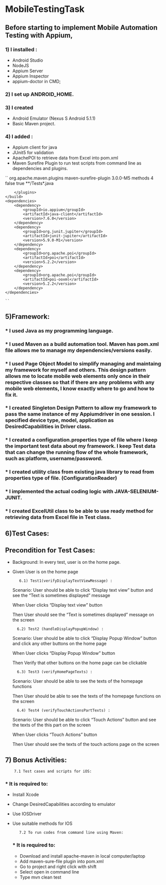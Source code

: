 # MobileTestingTask
## Before starting to implement Mobile Automation Testing with Appium, 
### 1) I installed :
* Android Studio
* NodeJS
* Appium Server
* Appium Inspector
* appium-doctor in CMD;
### 2) I set up ANDROID_HOME.
### 3) I created 
* Android Emulator (Nexus S Android 5.1.1) 
* Basic Maven project.
### 4) I added :
* Appium client for java
* JUnit5 for validation 
* ApachePOI to retrieve data from Excel into pom.xml
* Maven Surefire Plugin to run test scripts from command line as dependencies and plugins.

``
  <build>
        <plugins>
            <plugin>
                <groupId>org.apache.maven.plugins</groupId>
                <artifactId>maven-surefire-plugin</artifactId>
                <version>3.0.0-M5</version>
                <configuration>
                    <parallel>methods</parallel>
                    <threadCount>4</threadCount>
                    <perCoreThreadCount>false</perCoreThreadCount>
                    <testFailureIgnore>true</testFailureIgnore>
                    <includes>
                        <include>**/Tests*.java</include>
                    </includes>
                </configuration>
            </plugin>

        </plugins>
    </build>
    <dependencies>
        <dependency>
            <groupId>io.appium</groupId>
            <artifactId>java-client</artifactId>
            <version>7.6.0</version>
        </dependency>
        <dependency>
            <groupId>org.junit.jupiter</groupId>
            <artifactId>junit-jupiter</artifactId>
            <version>5.9.0-M1</version>
        </dependency>
        <dependency>
            <groupId>org.apache.poi</groupId>
            <artifactId>poi</artifactId>
            <version>5.2.2</version>
        </dependency>
        <dependency>
            <groupId>org.apache.poi</groupId>
            <artifactId>poi-ooxml</artifactId>
            <version>5.2.2</version>
        </dependency>
    </dependencies>
    
    ``



## 5)Framework:
### * I used Java as my programming language.
### * I used Maven as a build automation tool. Maven has pom.xml file allows me to manage my dependencies/versions easily.
### * I used Page Object Model to simplify managing and maintaing my framework for myself and others. This design pattern allows me to locate mobile web elements only once in their respective classes so that if there are any problems with any mobile web elements, I know exactly where to go and how to fix it.
### * I created Singleton Design Pattern to allow my framework to pass the same instance of my Appiumdriver in one session. I specified device type, model, application as DesiredCapabilities in Driver class.
### * I created a configuration.properties type of file where I keep the important test data about my framework. I keep Test data that can change the running flow of the whole framework, such as:platform, username/password.
### * I created utility class from existing java library to read from properties type of file. (ConfigurationReader)
### * I implemented the actual coding logic with JAVA-SELENIUM-JUNIT.
### * I created ExcelUtil class to be able to use ready method for retrieving data from Excel file in Test class.

## 6)Test Cases:
## Precondition for Test Cases:

* Background: In every test, user is on the home page.
* Given User is on the home page

         6.1) Test1(verifyDisplayTextViewMessage) :
        
     Scenario: User should be able to click “Display text view” button and see the “Text is sometimes displayed” message

     When User clicks “Display text view” button
     
     Then User should see the “Text is sometimes displayed” message on the screen

        6.2) Test2 (handleDisplayPopupWindow) :
     
     Scenario: User should be able to click “Display Popup Window” button and click any other buttons on the home page

     When User clicks “Display Popup Window” button
     
     Then Verify that other buttons on the home page can be clickable
     
        6.3) Test3 (verifyHomePageTexts) :
        
     Scenario: User should be able to see the texts of the homepage functions

     Then User should be able to see the texts of the homepage functions on the screen
     
        6.4) Test4 (verifyTouchActionsPartTexts) :

   Scenario: User should be able to click “Touch Actions” button and see the texts of the this part on the screen

    When User clicks “Touch Actions” button
    
    Then User should see the texts of the touch actions page on the screen
    
## 7) Bonus Activities:
        7.1 Test cases and scripts for iOS:
        
### * It is required to:
* Install Xcode 
* Change DesiredCapabilities according to emulator
* Use IOSDriver
* Use suitable methods for IOS 

         7.2 To run codes from command line using Maven:
        
  ### * It is required to:
  * Download and install apache-maven in local computer/laptop
  * Add maven-sure-file plugin into pom.xml
  * Go to project and right click with shift
  * Select open in command line
  * Type mvn clean test





